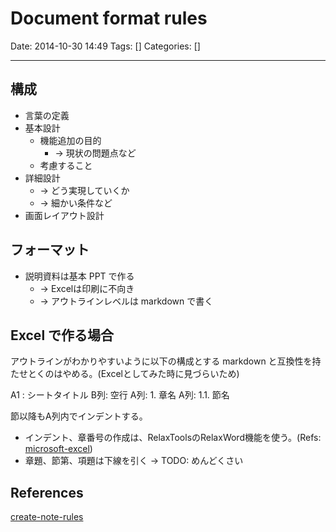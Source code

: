 # Document format rules

Date: 2014-10-30 14:49
Tags: []
Categories: []

---

## 構成

- 言葉の定義
- 基本設計
    - 機能追加の目的
        - -> 現状の問題点など
    - 考慮すること
- 詳細設計
    - -> どう実現していくか
    - -> 細かい条件など
- 画面レイアウト設計

## フォーマット

- 説明資料は基本 PPT で作る
    - -> Excelは印刷に不向き
    - -> アウトラインレベルは markdown で書く

## Excel で作る場合

アウトラインがわかりやすいように以下の構成とする
markdown と互換性を持たせとくのはやめる。(Excelとしてみた時に見づらいため)

A1 : シートタイトル
B列: 空行
A列: 1. 章名
A列:   1.1. 節名

節以降もA列内でインデントする。

- インデント、章番号の作成は、RelaxToolsのRelaxWord機能を使う。(Refs: [microsoft-excel](microsoft-excel))
- 章題、節第、項題は下線を引く -> TODO: めんどくさい

## References

[create-note-rules](create-note-rules)

